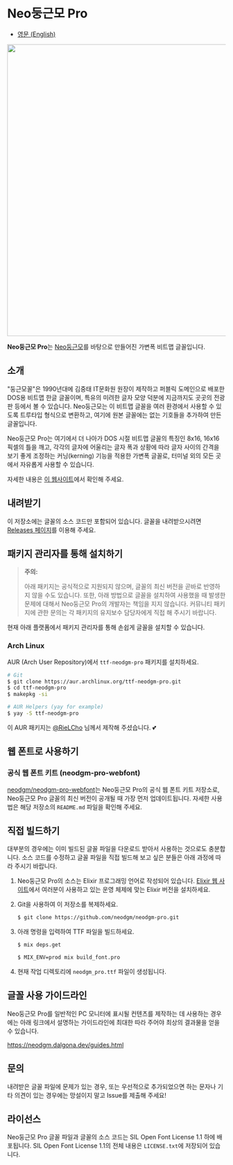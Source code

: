 # Neo둥근모 Pro

- [영문 (English)](https://github.com/neodgm/neodgm-pro/blob/main/README.en.md)

<img src="https://neodgm.dalgona.dev/assets/images/neodgm_pro_demo.png" width="672">

**Neo둥근모 Pro**는 [Neo둥근모](https://github.com/neodgm/neodgm)를 바탕으로
만들어진 가변폭 비트맵 글꼴입니다.

## 소개

"둥근모꼴"은 1990년대에 김중태 IT문화원 원장이 제작하고 퍼블릭 도메인으로 배포한
DOS용 비트맵 한글 글꼴이며, 특유의 미려한 글자 모양 덕분에 지금까지도 곳곳의
전광판 등에서 볼 수 있습니다. Neo둥근모는 이 비트맵 글꼴을 여러 환경에서 사용할
수 있도록 트루타입 형식으로 변환하고, 여기에 원본 글꼴에는 없는 기호들을
추가하여 만든 글꼴입니다.

Neo둥근모 Pro는 여기에서 더 나아가 DOS 시절 비트맵 글꼴의 특징인 8x16, 16x16
픽셀의 틀을 깨고, 각각의 글자에 어울리는 글자 폭과 상황에 따라 글자 사이의
간격을 보기 좋게 조정하는 커닝(kerning) 기능을 적용한 가변폭 글꼴로, 터미널
외의 모든 곳에서 자유롭게 사용할 수 있습니다.

자세한 내용은 [이 웹사이트](http://neodgm.dalgona.dev/neodgm_pro.html)에서
확인해 주세요.

## 내려받기

이 저장소에는 글꼴의 소스 코드만 포함되어 있습니다. 글꼴을 내려받으시려면
[Releases 페이지](https://github.com/neodgm/neodgm-pro/releases)를 이용해 주세요.

## 패키지 관리자를 통해 설치하기

> **주의:**
>
> 아래 패키지는 공식적으로 지원되지 않으며, 글꼴의 최신 버전을 곧바로 반영하지
> 않을 수도 있습니다. 또한, 아래 방법으로 글꼴을 설치하여 사용했을 때 발생한
> 문제에 대해서 Neo둥근모 Pro의 개발자는 책임을 지지 않습니다. 커뮤니티
> 패키지에 관한 문의는 각 패키지의 유지보수 담당자에게 직접 해 주시기 바랍니다.

현재 아래 플랫폼에서 패키지 관리자를 통해 손쉽게 글꼴을 설치할 수 있습니다.

### Arch Linux

AUR (Arch User Repository)에서 `ttf-neodgm-pro` 패키지를 설치하세요.

```bash
# Git
$ git clone https://aur.archlinux.org/ttf-neodgm-pro.git
$ cd ttf-neodgm-pro
$ makepkg -si
```

```bash
# AUR Helpers (yay for example)
$ yay -S ttf-neodgm-pro
```

이 AUR 패키지는 [@RieLCho](https://github.com/RieLCho) 님께서 제작해
주셨습니다. 💕

## 웹 폰트로 사용하기

### 공식 웹 폰트 키트 (neodgm-pro-webfont)

[neodgm/neodgm-pro-webfont](https://github.com/neodgm/neodgm-pro-webfont)는
Neo둥근모 Pro의 공식 웹 폰트 키트 저장소로, Neo둥근모 Pro 글꼴의 최신 버전이
공개될 때 가장 먼저 업데이트됩니다. 자세한 사용법은 해당 저장소의 `README.md`
파일을 확인해 주세요.

## 직접 빌드하기

대부분의 경우에는 이미 빌드된 글꼴 파일을 다운로드 받아서 사용하는 것으로도
충분합니다. 소스 코드를 수정하고 글꼴 파일을 직접 빌드해 보고 싶은 분들은 아래
과정에 따라 주시기 바랍니다.

1. Neo둥근모 Pro의 소스는 Elixir 프로그래밍 언어로 작성되어 있습니다. [Elixir
  웹 사이트](https://elixir-lang.org)에서 여러분이 사용하고 있는 운영 체제에
  맞는 Elixir 버전을 설치하세요.

1. Git을 사용하여 이 저장소를 복제하세요.

    ```sh
    $ git clone https://github.com/neodgm/neodgm-pro.git
    ```

1. 아래 명령을 입력하여 TTF 파일을 빌드하세요.

    ```sh
    $ mix deps.get

    $ MIX_ENV=prod mix build_font.pro
    ``` 

1. 현재 작업 디렉토리에 `neodgm_pro.ttf` 파일이 생성됩니다.

## 글꼴 사용 가이드라인

Neo둥근모 Pro를 일반적인 PC 모니터에 표시될 컨텐츠를 제작하는 데 사용하는
경우에는 아래 링크에서 설명하는 가이드라인에 최대한 따라 주어야 최상의 결과물을
얻을 수 있습니다.

https://neodgm.dalgona.dev/guides.html

## 문의

내려받은 글꼴 파일에 문제가 있는 경우, 또는 우선적으로 추가되었으면 하는 문자나
기타 의견이 있는 경우에는 망설이지 말고 Issue를 제출해 주세요!

## 라이선스

Neo둥근모 Pro 글꼴 파일과 글꼴의 소스 코드는 SIL Open Font License 1.1 하에
배포됩니다. SIL Open Font License 1.1의 전체 내용은 `LICENSE.txt`에 저장되어
있습니다.
